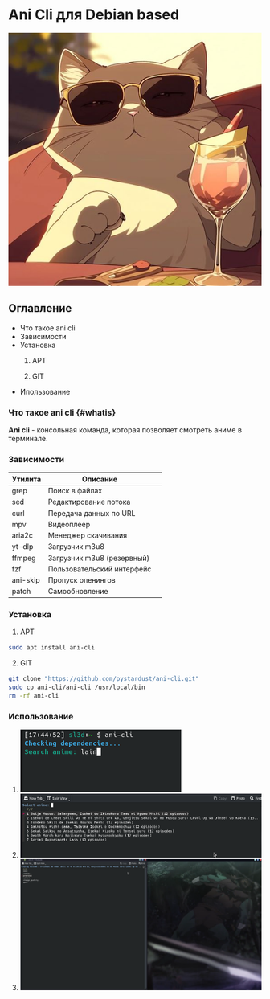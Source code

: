# Ani Cli для Debian based 
![ICON](icon.jpg)
## Оглавление  
- Что такое ani cli
- Зависимости
- Установка    
    1. APT 

    2. GIT  
- Ипользование

<!-- vim-markdown-toc -->

### Что такое ani cli {#whatis}
**Ani cli** - консольная команда, которая позволяет смотреть аниме в терминале. 
### Зависимости 
| Утилита  | Описание                   |     |
| -------- | -------------------------- | --- |
| grep     | Поиск в файлах             |     |
| sed      | Редактирование потока      |     |
| curl     | Передача данных по URL     |     |
| mpv      | Видеоплеер                 |     |
| aria2c   | Менеджер скачивания        |     |
| yt-dlp   | Загрузчик m3u8             |     |
| ffmpeg   | Загрузчик m3u8 (резервный) |     |
| fzf      | Пользовательский интерфейс |     |
| ani-skip | Пропуск опенингов          |     |
| patch    | Самообновление             |     |
### Установка 
1. APT 
```bash
sudo apt install ani-cli
```
2. GIT
 ``` bash
git clone "https://github.com/pystardust/ani-cli.git"
sudo cp ani-cli/ani-cli /usr/local/bin
rm -rf ani-cli 
```
### Использование 
1. ![Поиск](find.png) 
2. ![Vibor](choose.png)
3. ![FInal](final.png)






